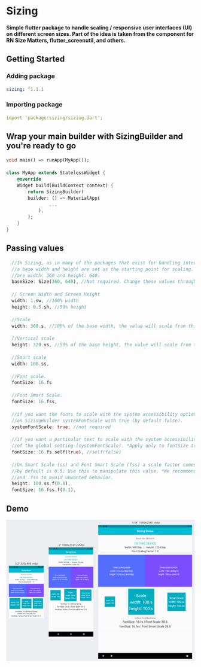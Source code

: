 # Sizing

**Simple flutter package to handle scaling / responsive user interfaces (UI) on different screen
sizes. Part of the idea is taken from the component for RN Size Matters, flutter_screenutil,
and others.**

## Getting Started

### Adding package

```yaml
sizing: ^1.1.1
```

### Importing package

```yaml
import 'package:sizing/sizing.dart';
```

## Wrap your main builder with SizingBuilder and you're ready to go

```dart
void main() => runApp(MyApp());

class MyApp extends StatelessWidget {
    @override
    Widget build(BuildContext context) {
        return SizingBuilder(
        builder: () => MaterialApp(
                ...
            ),
        );
    }
}
```

## Passing values

```dart
  //In Sizing, as in many of the packages that exist for handling interface scaling (responsive),
  //a base width and height are set as the starting point for scaling. In Sizing these base values
  //are width: 360 and height: 640.
  baseSize: Size(360, 640), //Not required. Change these values through SizingBuilder

  // Screen Width and Screen Height
  width: 1.sw, //100% width
  height: 0.5.sh, //50% height

  //Scale
  width: 360.s, //100% of the base width, the value will scale from this point.

  //Vertical scale
  height: 320.vs, //50% of the base height, the value will scale from this point.

  //Smart scale
  width: 100.ss,

  //Font scale.
  fontSize: 16.fs

  //Font Smart Scale.
  fontSize: 16.fss,

  //if you want the fonts to scale with the system accessibility option (Android / IOs) define
  //on SizingBuilder systemFontScale with true (by default false).
  systemFontScale: true, //not required

  //if you want a particular text to scale with the system accessibility option regardless
  //of the global setting (systemFontScale). *Apply only to fontSize to avoid unwanted behaviors.
  fontSize: 16.fs.self(true), //self(false)

  //On Smart Scale (ss) and Font Smart Scale (fss) a scale factor comes into play, this factor
  //by default is 0.5; Use this to manipulate this value. *We recommend only applying to .ss
  //and .fss to avoid unwanted behavior.
  height: 100.ss.f(0.8),
  fontSize: 16.fss.f(0.1),
```

## Demo

![example](demo.jpg)
